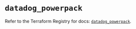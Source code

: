 # `datadog_powerpack`

Refer to the Terraform Registry for docs: [`datadog_powerpack`](https://registry.terraform.io/providers/datadog/datadog/3.65.0/docs/resources/powerpack).
